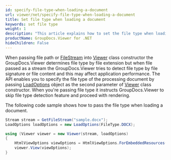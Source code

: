 ```yaml
---
id: specify-file-type-when-loading-a-document
url: viewer/net/specify-file-type-when-loading-a-document
title: Set file type when loading a document
keywords: set file type
weight: 1
description: "This article explains how to set the file type when loading a document with GroupDocs.Viewer within your .NET applications."
productName: GroupDocs.Viewer for .NET
hideChildren: False
---
```


When passing file path or [FileStream](https://docs.microsoft.com/en-us/dotnet/api/system.io.filestream) into [Viewer](https://reference.groupdocs.com/viewer/net/groupdocs.viewer/viewer) class constructor the GroupDocs.Viewer determines file type by file extension but when file passed as a stream the GroupDocs.Viewer tries to detect file type by file signature or file content and this may affect application performance. The API enables you to specify the file type of the processing document by passing [LoadOptions](https://reference.groupdocs.com/viewer/net/groupdocs.viewer.options/loadoptions) object as the second parameter of [Viewer](https://reference.groupdocs.com/viewer/net/groupdocs.viewer/viewer) class constructor. When you're passing file type it instructs GroupDocs.Viewer to skip file type detection feature and proceed with rendering.

The following code sample shows how to pass the file type when loading a document.

```csharp
Stream stream = GetFileStream("sample.docx");
LoadOptions loadOptions = new LoadOptions(FileType.DOCX);

using (Viewer viewer = new Viewer(stream, loadOptions)
{
    HtmlViewOptions viewOptions = HtmlViewOptions.ForEmbeddedResources();
    viewer.View(viewOptions);
}
```
